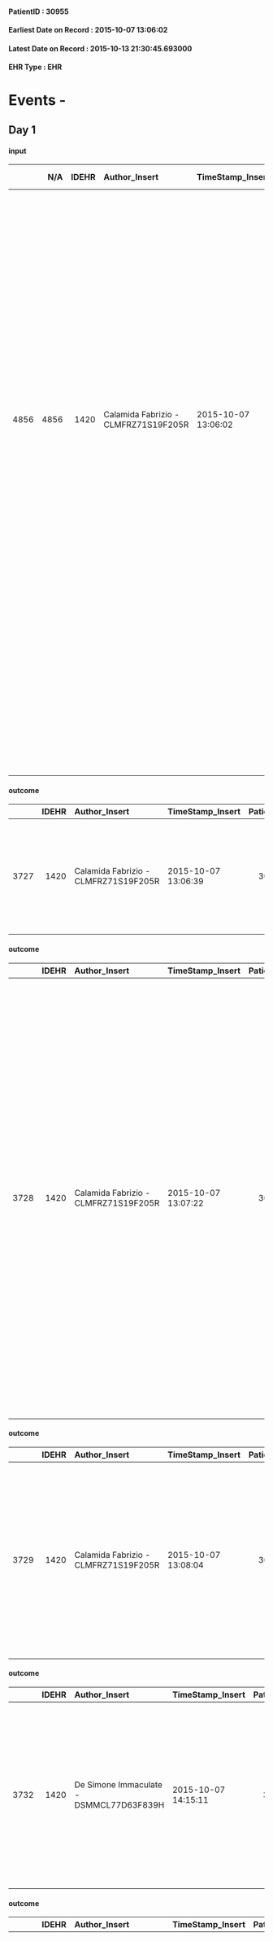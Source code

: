 
#### PatientID : 30955
#### Earliest Date on Record : 2015-10-07 13:06:02
#### Latest Date on Record : 2015-10-13 21:30:45.693000
#### EHR Type : EHR

# Events - 

## Day 1

#### input
|      |    N/A |   IDEHR | Author_Insert                        | TimeStamp_Insert    | EHRType   |   PatientID |   IDDigitalSignDocument | persone_vicine   |   Unnamed: 0_y |   IDANAMNESI_MED |   Non_Rilevabile_y | Note_Non_Rilevabile_y   | opt_consapevolezza                   | diagnosis                                                                                                                                                                                                                                                                                                                                                                                                                                                                                                                                                                                                       |
|-----:|-------:|--------:|:-------------------------------------|:--------------------|:----------|------------:|------------------------:|:-----------------|---------------:|-----------------:|-------------------:|:------------------------|:-------------------------------------|:----------------------------------------------------------------------------------------------------------------------------------------------------------------------------------------------------------------------------------------------------------------------------------------------------------------------------------------------------------------------------------------------------------------------------------------------------------------------------------------------------------------------------------------------------------------------------------------------------------------|
| 4856 |   4856 |    1420 | Calamida Fabrizio - CLMFRZ71S19F205R | 2015-10-07 13:06:02 | EHR       |       30955 |                  153077 | N/A              |           1808 |             2798 |                  0 | NR                      | There are elements of evaluation # 7 | January 2015 of squamous cell carcinoma of the esophagus keratinising of the distal third. Intrapresa CT and RT and was positioned esophageal prosthesis .. It √® observed rapid and general cognitive impairment. The post revaluation RT CT scan shows locoregional disease progression. Current hospitalization for fever and dyspnea (from 15/09 to 07/10/2015) with evidence of esophageal fistula with broncho-mediastinal collection of purulent material. Not possible surgical approach to deterioration of general condition. It was positioned in endoscopic additional patch on the previous stent. |
|      |        |         |                                      |                     |           |             |                         |                  |                |                  |                    |                         |                                      |  In anamnesis: aortic mechanical prostheses and bypass; Paroxysmal AF; diabetes mellitus; prostatic adenocarcinoma; cognitive impairment.                                                                                                                                                                                                                                                                                                                                                                                                                                                                       |

#### outcome
|      |   IDEHR | Author_Insert                        | TimeStamp_Insert    |   PatientID |   IDDigitalSignDocument |   IDPAI_VIDAS | opt_problem                                                |   opt_problem_num | opt_obiettivo                                                                                                   |   opt_obiettivo_num | opt_stato_problema   |   opt_stato_problema_num | opt_interventi                                                                   |   opt_interventi_num |
|-----:|--------:|:-------------------------------------|:--------------------|------------:|------------------------:|--------------:|:-----------------------------------------------------------|------------------:|:----------------------------------------------------------------------------------------------------------------|--------------------:|:---------------------|-------------------------:|:---------------------------------------------------------------------------------|---------------------:|
| 3727 |    1420 | Calamida Fabrizio - CLMFRZ71S19F205R | 2015-10-07 13:06:39 |       30955 |                  153078 |          5743 | Alteration or risk of impairment of lung function # 26 = 0 |                 3 | The patient will present deeper breaths with effective removal of the pulmonary secretions, if present # 43 = 0 |                   4 | Open Problem # 1     |                        1 | Implementation PAI - Evaluate the effectiveness of drug administration # 234 = 0 |                    4 |

#### outcome
|      |   IDEHR | Author_Insert                        | TimeStamp_Insert    |   PatientID |   IDDigitalSignDocument |   IDPAI_VIDAS | opt_problem                               |   opt_problem_num | opt_obiettivo                                                                                                      |   opt_obiettivo_num | opt_stato_problema   |   opt_stato_problema_num | opt_interventi                                                                                                                                                                                                                                                                                                                                                                                                                                                                                                                                                                |   opt_interventi_num |
|-----:|--------:|:-------------------------------------|:--------------------|------------:|------------------------:|--------------:|:------------------------------------------|------------------:|:-------------------------------------------------------------------------------------------------------------------|--------------------:|:---------------------|-------------------------:|:------------------------------------------------------------------------------------------------------------------------------------------------------------------------------------------------------------------------------------------------------------------------------------------------------------------------------------------------------------------------------------------------------------------------------------------------------------------------------------------------------------------------------------------------------------------------------|---------------------:|
| 3728 |    1420 | Calamida Fabrizio - CLMFRZ71S19F205R | 2015-10-07 13:07:22 |       30955 |                  153080 |          5744 | Nutrition / Hydration inadequate # 34 = 0 |                 4 | The patient feeds † ¬ † using the residual capacity reducing the risk of episodes of aspiration pneumonia # 73 = 0 |                   4 | Open Problem # 1     |                        1 | PAI Implementation - Make sure that the patient is sufficiently awake, receptive, to have the cough reflex, the throat and can swallow his saliva # 610 = 0; PAI Implementation - Prepare a proper meal to his capacit√ † (blended, homogenized, liquid, etc.) # 611 = 0; Implementation PAI - Keep the patient in half-sitting position before and after the meal # 612 = 0; PAI Implementation - If necessary, use the gel and / or thickeners for the administration of fluids # 613 = 0; Implementation PAI - Take the patient respecting the patient's desired # 614 = 0 |                    4 |

#### outcome
|      |   IDEHR | Author_Insert                        | TimeStamp_Insert    |   PatientID |   IDDigitalSignDocument |   IDPAI_VIDAS | opt_problem                            |   opt_problem_num | opt_obiettivo                                                                                                                                    |   opt_obiettivo_num | opt_stato_problema   |   opt_stato_problema_num | opt_interventi                                                                                                                                                                                                                                |   opt_interventi_num |
|-----:|--------:|:-------------------------------------|:--------------------|------------:|------------------------:|--------------:|:---------------------------------------|------------------:|:-------------------------------------------------------------------------------------------------------------------------------------------------|--------------------:|:---------------------|-------------------------:|:----------------------------------------------------------------------------------------------------------------------------------------------------------------------------------------------------------------------------------------------|---------------------:|
| 3729 |    1420 | Calamida Fabrizio - CLMFRZ71S19F205R | 2015-10-07 13:08:04 |       30955 |                  153082 |          5745 | Alteration of the oral mucosa # 32 = 0 |                 4 | The clinical picture (subjective and / or objective) of the patient migliorer√ † ¬ † (eg. Xerostomia, mycosis, mucositis, hemorrhage ') # 63 = 0 |                   4 | Open Problem # 1     |                        1 | Implementation of the PAI - Inspect the mouth to detect any lesions, sores or bleeding # 526 = 0; Implementation of the PAI - Clean the oral cavity three times a day paying close attention to the parts that may eventually bleed # 528 = 0 |                    4 |

#### outcome
|      |   IDEHR | Author_Insert                           | TimeStamp_Insert    |   PatientID |   IDDigitalSignDocument |   IDPAI_VIDAS | opt_problem                         |   opt_problem_num | opt_obiettivo                                                                                                                                                                              |   opt_obiettivo_num | opt_stato_problema   |   opt_stato_problema_num | opt_interventi                                                                                                                                                                                                      |   opt_interventi_num |
|-----:|--------:|:----------------------------------------|:--------------------|------------:|------------------------:|--------------:|:------------------------------------|------------------:|:-------------------------------------------------------------------------------------------------------------------------------------------------------------------------------------------|--------------------:|:---------------------|-------------------------:|:--------------------------------------------------------------------------------------------------------------------------------------------------------------------------------------------------------------------|---------------------:|
| 3732 |    1420 | De Simone Immaculate - DSMMCL77D63F839H | 2015-10-07 14:15:11 |       30955 |                  153118 |          5748 | Deficit in the care of s√® # 25 = 0 |                 4 | Maintain dignity ¬ † of the patient, where possible, helping him to accept their own limitations, considering himself realistic and objective (eating, bathing, dressing, delete) # 42 = 0 |                   4 | closed Problem # 2   |                        2 | PAI Implementation - Ensuring the right privacy # 182 = 0; Counseling - Encourage to express feelings about the care deficit s # 184 = 0; PAI Implementation - completely replace the activity † everyday # 183 = 0 |                    4 |

#### outcome
|      |   IDEHR | Author_Insert                           | TimeStamp_Insert    |   PatientID |   IDDigitalSignDocument |   IDPAI_VIDAS | opt_problem                         |   opt_problem_num | opt_obiettivo                                                                                                                                                                              |   opt_obiettivo_num | opt_stato_problema   |   opt_stato_problema_num | opt_interventi                                                                                                                                                                                                      |   opt_interventi_num |
|-----:|--------:|:----------------------------------------|:--------------------|------------:|------------------------:|--------------:|:------------------------------------|------------------:|:-------------------------------------------------------------------------------------------------------------------------------------------------------------------------------------------|--------------------:|:---------------------|-------------------------:|:--------------------------------------------------------------------------------------------------------------------------------------------------------------------------------------------------------------------|---------------------:|
| 3733 |    1420 | De Simone Immaculate - DSMMCL77D63F839H | 2015-10-07 14:17:46 |       30955 |                  153119 |          5749 | Deficit in the care of s√® # 25 = 0 |                 4 | Maintain dignity ¬ † of the patient, where possible, helping him to accept their own limitations, considering himself realistic and objective (eating, bathing, dressing, delete) # 42 = 0 |                   4 | Open Problem # 1     |                        1 | PAI Implementation - Ensuring the right privacy # 182 = 0; Counseling - Encourage to express feelings about the care deficit s # 184 = 0; PAI Implementation - completely replace the activity † everyday # 183 = 0 |                    4 |

#### input
|     |    N/A |   Unnamed: 0_x |   IDANAMNESI_INF |   IDEHR | Author_Insert                           | TimeStamp_Insert           | EHRType   |   PatientID |   IDDigitalSignDocument |   Non_Rilevabile_x | Note_Non_Rilevabile_x   | cognitivo_percettivo                                      | perc_salute                                         | elimination           | rapporti_fam   | persone_vicine   | Caregiver   |
|----:|-------:|---------------:|-----------------:|--------:|:----------------------------------------|:---------------------------|:----------|------------:|------------------------:|-------------------:|:------------------------|:----------------------------------------------------------|:----------------------------------------------------|:----------------------|:---------------|:-----------------|:------------|
| 496 |    496 |            644 |             1553 |    1420 | De Simone Immaculate - DSMMCL77D63F839H | 2015-10-07 14:21:49.917000 | EHR       |       30955 |                  153121 |                  0 | NR                      | confusion # 1, # 2 disorientation, slowing ideo-motor # 4 | perdit√ † Performance # 0, # 4 episodes of wheezing | constipated bowel # 1 | is # 0         | N/A              | wife        |

#### obs
|       |   IDEHR | TimeStamp_Insert           |   PatientID | opt_cooperation   | chk_ausili_presidi                   | opt_care_giver   | dyspnoea    | body_temp   | diet            | cognitive_state           |
|------:|--------:|:---------------------------|------------:|:------------------|:-------------------------------------|:-----------------|:------------|:------------|:----------------|:--------------------------|
| 81782 |    1420 | 2015-10-07 16:04:36.637000 |       30955 | Collaborating # 0 | absorbency # 0; bladder catheter # 3 | This # 0         | at rest # 0 | Fever # 0   | homogenized # 2 | confused - constantly # 1 |

#### obs
|        |   IDEHR | TimeStamp_Insert    |   PatientID | breath     | consolability           | body_language   | facial_expression           |
|-------:|--------:|:--------------------|------------:|:-----------|:------------------------|:----------------|:----------------------------|
| 270094 |    1420 | 2015-10-07 16:07:42 |       30955 | Normal 0 # | Not for consolation # 0 | Relaxed # 0     | Smiling or inexpressive # 0 |

#### obs
|       |   IDEHR | TimeStamp_Insert           |   PatientID | personal_hygiene   | urine_elimination   | mobility     | speech      | active_diuresis     | motor_performance                                                                                  | body_temp   | diet            | feces_elimination   | consumption_help   |
|------:|--------:|:---------------------------|------------:|:-------------------|:--------------------|:-------------|:------------|:--------------------|:---------------------------------------------------------------------------------------------------|:------------|:----------------|:--------------------|:-------------------|
| 36112 |    1420 | 2015-10-07 16:09:16.607000 |       30955 | Employee # 4       | Employee # 4        | Employee # 4 | aphasia # 3 | active diuresis # 0 | 30% - Patient with directions to the hospital or home hospitalization, intensive home support # 03 | Fever # 1   | Homogenized # 2 | Employee # 4        | # 4 employees      |

#### obs
|        |   IDEHR | TimeStamp_Insert    |   PatientID | breath     | consolability           | body_language   | facial_expression           |
|-------:|--------:|:--------------------|------------:|:-----------|:------------------------|:----------------|:----------------------------|
| 270095 |    1420 | 2015-10-07 16:10:01 |       30955 | Normal 0 # | Not for consolation # 0 | Relaxed # 0     | Smiling or inexpressive # 0 |

#### obs
|       |   IDEHR | TimeStamp_Insert           |   PatientID | personal_hygiene   | urine_elimination   | mobility     | speech      | cognitive_deficit        | active_diuresis     | motor_performance                                                                                  | body_temp   | diet            | feces_elimination   | consumption_help   |
|------:|--------:|:---------------------------|------------:|:-------------------|:--------------------|:-------------|:------------|:-------------------------|:--------------------|:---------------------------------------------------------------------------------------------------|:------------|:----------------|:--------------------|:-------------------|
| 36120 |    1420 | 2015-10-08 05:22:06.473000 |       30955 | Employee # 4       | Employee # 4        | Employee # 4 | aphasia # 3 | cognitive impairment 0 # | active diuresis # 0 | 30% - Patient with directions to the hospital or home hospitalization, intensive home support # 03 | Fever # 1   | Homogenized # 2 | Employee # 4        | # 4 employees      |

#### obs
|        |   IDEHR | TimeStamp_Insert    |   PatientID | breath     | consolability           | body_language   | facial_expression           |
|-------:|--------:|:--------------------|------------:|:-----------|:------------------------|:----------------|:----------------------------|
| 270103 |    1420 | 2015-10-08 05:22:40 |       30955 | Normal 0 # | Not for consolation # 0 | Relaxed # 0     | Smiling or inexpressive # 0 |

#### obs
|       |   IDEHR | TimeStamp_Insert           |   PatientID | chk_ausili_presidi   | opt_care_giver   | body_temp    |
|------:|--------:|:---------------------------|------------:|:---------------------|:-----------------|:-------------|
| 81808 |    1420 | 2015-10-08 07:02:28.737000 |       30955 | urinary catheter # 3 | This # 0         | Apyrexia # 1 |

#### obs
|        |   IDEHR | TimeStamp_Insert    |   PatientID | breath     | consolability           | body_language   | facial_expression           |
|-------:|--------:|:--------------------|------------:|:-----------|:------------------------|:----------------|:----------------------------|
| 270108 |    1420 | 2015-10-08 07:03:11 |       30955 | Normal 0 # | Not for consolation # 0 | Relaxed # 0     | Smiling or inexpressive # 0 |

#### input
|       |    N/A |   IDEHR | Author_Insert                        | TimeStamp_Insert    | EHRType   |   PatientID |   IDDigitalSignDocument | persone_vicine   |   Unnamed: 0_y.1 |   IDDIAGNOSI_ICD |   Non_Rilevabile_y.1 | Note_Non_Rilevabile_y.1   | I_ICD                                         | II_ICD                                                        | III_ICD                                               | IV_ICD                                                         | V_ICD                                        | VI_ICD                                                                                                                                                               |
|------:|-------:|--------:|:-------------------------------------|:--------------------|:----------|------------:|------------------------:|:-----------------|-----------------:|-----------------:|---------------------:|:--------------------------|:----------------------------------------------|:--------------------------------------------------------------|:------------------------------------------------------|:---------------------------------------------------------------|:---------------------------------------------|:---------------------------------------------------------------------------------------------------------------------------------------------------------------------|
| 14522 |  14522 |    1420 | Calamida Fabrizio - CLMFRZ71S19F205R | 2015-10-08 09:18:01 | EHR       |       30955 |                  153538 | N/A              |               83 |               83 |                    0 | NR                        | V667 - Trattamento per cure palliative#2402=0 | 1505 - Tumori maligni del terzo inferiore dell'esofago#2021=0 | 1971 - Tumori maligni secondari del mediastino#2149=0 | V604 - Mancanza di un familiare capace di prestare cure#2383=0 | 2900 - Demenza senile, non complicata#2317=0 | 25000 - Diabete mellito, tipo II (non insulinodipendente) (diabete dell'adulto) o non specificato, non definito se controllato, senza menzione di complicanze#2314=0 |

#### obs
|       |   IDEHR | TimeStamp_Insert           |   PatientID | opt_cooperation                           | chk_ausili_presidi                   | chk_ausili_incont   | opt_care_giver   | asthenia   | dyspnoea    | motor_performance              | body_temp    | diet            | consumption_help   |
|------:|--------:|:---------------------------|------------:|:------------------------------------------|:-------------------------------------|:--------------------|:-----------------|:-----------|:------------|:-------------------------------|:-------------|:----------------|:-------------------|
| 81817 |    1420 | 2015-10-08 10:49:40.830000 |       30955 | discomfort to the technical maneuvers # 2 | absorbency # 0; bladder catheter # 3 | absorbency # 0      | This # 0         | Severe # 2 | at rest # 0 | bedridden, nontransferable # 5 | Apyrexia # 1 | homogenized # 2 | # 4 employees      |

#### obs
|        |   IDEHR | TimeStamp_Insert    |   PatientID | breath     | consolability           | body_language   | facial_expression           |
|-------:|--------:|:--------------------|------------:|:-----------|:------------------------|:----------------|:----------------------------|
| 270109 |    1420 | 2015-10-08 10:51:34 |       30955 | Normal 0 # | Not for consolation # 0 | Relaxed # 0     | Smiling or inexpressive # 0 |

#### obs
|        |   IDEHR | TimeStamp_Insert    |   PatientID | breath                                                                          | consolability           | body_language   | facial_expression           |
|-------:|--------:|:--------------------|------------:|:--------------------------------------------------------------------------------|:------------------------|:----------------|:----------------------------|
| 270110 |    1420 | 2015-10-08 10:54:46 |       30955 | Breath at times altered. Short periods of hyperventilation (breathing hard) # 1 | Not for consolation # 0 | Relaxed # 0     | Smiling or inexpressive # 0 |

#### obs
|        |   IDEHR | TimeStamp_Insert    |   PatientID | breath     | consolability           | body_language   | facial_expression           |
|-------:|--------:|:--------------------|------------:|:-----------|:------------------------|:----------------|:----------------------------|
| 270112 |    1420 | 2015-10-08 11:00:44 |       30955 | Normal 0 # | Not for consolation # 0 | Relaxed # 0     | Smiling or inexpressive # 0 |

#### obs
|       |   IDEHR | TimeStamp_Insert           |   PatientID | opt_cooperation                           | chk_ausili_presidi                   | chk_ausili_incont   | opt_care_giver   | asthenia   | dyspnoea    | motor_performance              | body_temp    | diet            | consumption_help   |
|------:|--------:|:---------------------------|------------:|:------------------------------------------|:-------------------------------------|:--------------------|:-----------------|:-----------|:------------|:-------------------------------|:-------------|:----------------|:-------------------|
| 81820 |    1420 | 2015-10-08 11:10:17.047000 |       30955 | discomfort to the technical maneuvers # 2 | absorbency # 0; bladder catheter # 3 | absorbency # 0      | This # 0         | Severe # 2 | at rest # 0 | bedridden, nontransferable # 5 | Apyrexia # 1 | homogenized # 2 | # 4 employees      |


## Day 2

#### obs
|        |   IDEHR | TimeStamp_Insert    |   PatientID | breath     | consolability           | body_language   | facial_expression           |
|-------:|--------:|:--------------------|------------:|:-----------|:------------------------|:----------------|:----------------------------|
| 270123 |    1420 | 2015-10-08 17:47:07 |       30955 | Normal 0 # | Not for consolation # 0 | Relaxed # 0     | Smiling or inexpressive # 0 |

#### obs
|        |   IDEHR | TimeStamp_Insert    |   PatientID | breath                                                                          | consolability           | body_language                             | facial_expression           |
|-------:|--------:|:--------------------|------------:|:--------------------------------------------------------------------------------|:------------------------|:------------------------------------------|:----------------------------|
| 270125 |    1420 | 2015-10-08 18:11:55 |       30955 | Breath at times altered. Short periods of hyperventilation (breathing hard) # 1 | Not for consolation # 0 | Teso. nervous movements. Restlessness # 1 | Smiling or inexpressive # 0 |

#### obs
|       |   IDEHR | TimeStamp_Insert           |   PatientID | chk_ausili_presidi   | motor_performance              |
|------:|--------:|:---------------------------|------------:|:---------------------|:-------------------------------|
| 81856 |    1420 | 2015-10-09 04:42:20.013000 |       30955 | urinary catheter # 3 | bedridden, nontransferable # 5 |

#### obs
|        |   IDEHR | TimeStamp_Insert    |   PatientID | breath     | consolability           | body_language   | facial_expression           |
|-------:|--------:|:--------------------|------------:|:-----------|:------------------------|:----------------|:----------------------------|
| 270132 |    1420 | 2015-10-09 04:45:10 |       30955 | Normal 0 # | Not for consolation # 0 | Relaxed # 0     | Smiling or inexpressive # 0 |

#### obs
|        |   IDEHR | TimeStamp_Insert    |   PatientID | breath     | consolability           | body_language   | facial_expression           |
|-------:|--------:|:--------------------|------------:|:-----------|:------------------------|:----------------|:----------------------------|
| 270135 |    1420 | 2015-10-09 05:02:34 |       30955 | Normal 0 # | Not for consolation # 0 | Relaxed # 0     | Smiling or inexpressive # 0 |

#### obs
|       |   IDEHR | TimeStamp_Insert           |   PatientID | asthenia   | motor_performance                                                                                  |
|------:|--------:|:---------------------------|------------:|:-----------|:---------------------------------------------------------------------------------------------------|
| 36194 |    1420 | 2015-10-09 05:03:52.020000 |       30955 | Severe # 2 | 30% - Patient with directions to the hospital or home hospitalization, intensive home support # 03 |

#### obs
|        |   IDEHR | TimeStamp_Insert           |   PatientID | opt_attitude   | motor_performance              |
|-------:|--------:|:---------------------------|------------:|:---------------|:-------------------------------|
| 119017 |    1420 | 2015-10-09 10:44:30.987000 |       30955 | Positive # 0   | bedridden, nontransferable # 5 |

#### obs
|       |   IDEHR | TimeStamp_Insert           |   PatientID | asthenia   | motor_performance                                                                                  | cognitive_state             |
|------:|--------:|:---------------------------|------------:|:-----------|:---------------------------------------------------------------------------------------------------|:----------------------------|
| 36222 |    1420 | 2015-10-09 11:32:39.830000 |       30955 | Severe # 2 | 30% - Patient with directions to the hospital or home hospitalization, intensive home support # 03 | confused - continuously # 1 |

#### obs
|        |   IDEHR | TimeStamp_Insert    |   PatientID | breath     | consolability           | body_language   | facial_expression           |
|-------:|--------:|:--------------------|------------:|:-----------|:------------------------|:----------------|:----------------------------|
| 270146 |    1420 | 2015-10-09 11:34:31 |       30955 | Normal 0 # | Not for consolation # 0 | Relaxed # 0     | Smiling or inexpressive # 0 |

#### obs
|       |   IDEHR | TimeStamp_Insert           |   PatientID | opt_cooperation   | chk_ausili_presidi                   | opt_care_giver   | asthenia     | body_temp    | agitation_behavior_freq   | consumption_help   |
|------:|--------:|:---------------------------|------------:|:------------------|:-------------------------------------|:-----------------|:-------------|:-------------|:--------------------------|:-------------------|
| 81891 |    1420 | 2015-10-09 11:51:56.653000 |       30955 | uncooperative # 1 | absorbency # 0; bladder catheter # 3 | This # 0         | Moderate # 1 | Apyrexia # 1 | quiet # 0                 | help with # 2      |

#### obs
|        |   IDEHR | TimeStamp_Insert    |   PatientID |
|-------:|--------:|:--------------------|------------:|
| 133861 |    1420 | 2015-10-09 11:54:47 |       30955 |


## Day 3

#### obs
|      |   IDEHR | TimeStamp_Insert           |   PatientID | chk_eloquence      | asthenia   | cachexia     | body_temp    | cognitive_state           |
|-----:|--------:|:---------------------------|------------:|:-------------------|:-----------|:-------------|:-------------|:--------------------------|
| 2443 |    1420 | 2015-10-09 15:34:46.943000 |       30955 | fluent aphasia # 3 | Severe # 3 | cachexia # 0 | Apyrexia # 0 | continuously confused # 1 |

#### obs
|        |   IDEHR | TimeStamp_Insert    |   PatientID | breath     | consolability           | body_language   | facial_expression           |
|-------:|--------:|:--------------------|------------:|:-----------|:------------------------|:----------------|:----------------------------|
| 270152 |    1420 | 2015-10-09 15:35:18 |       30955 | Normal 0 # | Not for consolation # 0 | Relaxed # 0     | Smiling or inexpressive # 0 |

#### obs
|       |   IDEHR | TimeStamp_Insert           |   PatientID | opt_memory_deficit_type   | chk_ausili_presidi                   | opt_care_giver   | opt_dehydration   | asthenia     | cachexia     | dyspnoea    | motor_performance              | body_temp    | agitation_behavior_freq   | diet            | cognitive_state          | consumption_help   |
|------:|--------:|:---------------------------|------------:|:--------------------------|:-------------------------------------|:-----------------|:------------------|:-------------|:-------------|:------------|:-------------------------------|:-------------|:--------------------------|:----------------|:-------------------------|:-------------------|
| 81914 |    1420 | 2015-10-09 16:52:41.780000 |       30955 | Short term 0 #            | absorbency # 0; bladder catheter # 3 | This # 0         | Dehydration # 0   | Moderate # 1 | cachexia # 0 | at rest # 0 | bedridden, nontransferable # 5 | Apyrexia # 1 | quiet # 0                 | homogenized # 2 | confused - sometimes # 0 | help with # 2      |

#### obs
|        |   IDEHR | TimeStamp_Insert    |   PatientID | breath     | consolability           | body_language   | facial_expression           |
|-------:|--------:|:--------------------|------------:|:-----------|:------------------------|:----------------|:----------------------------|
| 270159 |    1420 | 2015-10-09 18:02:41 |       30955 | Normal 0 # | Not for consolation # 0 | Relaxed # 0     | Smiling or inexpressive # 0 |

#### obs
|       |   IDEHR | TimeStamp_Insert           |   PatientID | personal_hygiene   | urine_elimination   | mobility     | speech      | cough                      | memory_deficit      | active_diuresis     | asthenia   | dyspnoea        | motor_performance                                                                                  | body_temp    | cognitive_state             | consumption_help   |
|------:|--------:|:---------------------------|------------:|:-------------------|:--------------------|:-------------|:------------|:---------------------------|:--------------------|:--------------------|:-----------|:----------------|:---------------------------------------------------------------------------------------------------|:-------------|:----------------------------|:-------------------|
| 36264 |    1420 | 2015-10-09 18:08:53.273000 |       30955 | Employee # 4       | Employee # 4        | Employee # 4 | aphasia # 3 | ineffective productive # 2 | memory deficits # 0 | active diuresis # 0 | Severe # 2 | mild strain # 1 | 30% - Patient with directions to the hospital or home hospitalization, intensive home support # 03 | Apyrexia # 0 | confused - continuously # 1 | # 4 employees      |

#### obs
|       |   IDEHR | TimeStamp_Insert           |   PatientID |
|------:|--------:|:---------------------------|------------:|
| 36272 |    1420 | 2015-10-10 05:51:55.150000 |       30955 |

#### obs
|        |   IDEHR | TimeStamp_Insert    |   PatientID | breath     | consolability           | body_language                             | facial_expression           |
|-------:|--------:|:--------------------|------------:|:-----------|:------------------------|:------------------------------------------|:----------------------------|
| 270160 |    1420 | 2015-10-10 05:52:28 |       30955 | Normal 0 # | Not for consolation # 0 | Teso. nervous movements. Restlessness # 1 | Smiling or inexpressive # 0 |

#### obs
|       |   IDEHR | TimeStamp_Insert           |   PatientID | chk_ausili_presidi                   | asthenia   | body_temp    |
|------:|--------:|:---------------------------|------------:|:-------------------------------------|:-----------|:-------------|
| 81927 |    1420 | 2015-10-10 06:52:48.253000 |       30955 | absorbency # 0; bladder catheter # 3 | Severe # 2 | Apyrexia # 1 |

#### obs
|       |   IDEHR | TimeStamp_Insert           |   PatientID | opt_cooperation   | chk_ausili_presidi                   | chk_ausili_incont                       | opt_care_giver   | chk_bowel_symptoms   | asthenia     | motor_performance              | body_temp    | diet            | cognitive_state          | feces_elimination   | consumption_help   |
|------:|--------:|:---------------------------|------------:|:------------------|:-------------------------------------|:----------------------------------------|:-----------------|:---------------------|:-------------|:-------------------------------|:-------------|:----------------|:-------------------------|:--------------------|:-------------------|
| 81945 |    1420 | 2015-10-10 11:58:11.723000 |       30955 | uncooperative # 1 | absorbency # 0; bladder catheter # 3 | absorbency # 0; disposable sleepers # 1 | This # 0         | use aids # 1         | Moderate # 1 | bedridden, nontransferable # 5 | Apyrexia # 1 | homogenized # 2 | confused - sometimes # 0 | # 4 employees       | # 4 employees      |

#### obs
|        |   IDEHR | TimeStamp_Insert    |   PatientID | breath     | consolability           | body_language                             | facial_expression           |
|-------:|--------:|:--------------------|------------:|:-----------|:------------------------|:------------------------------------------|:----------------------------|
| 270171 |    1420 | 2015-10-10 12:00:21 |       30955 | Normal 0 # | Not for consolation # 0 | Teso. nervous movements. Restlessness # 1 | Smiling or inexpressive # 0 |

#### obs
|        |   IDEHR | TimeStamp_Insert    |   PatientID | breath     | consolability                                 | body_language                             | facial_expression           |
|-------:|--------:|:--------------------|------------:|:-----------|:----------------------------------------------|:------------------------------------------|:----------------------------|
| 270172 |    1420 | 2015-10-10 12:44:50 |       30955 | Normal 0 # | Distracted or reassured by voice or touch # 1 | Teso. nervous movements. Restlessness # 1 | Smiling or inexpressive # 0 |

#### obs
|       |   IDEHR | TimeStamp_Insert           |   PatientID | personal_hygiene   | mobility     | speech            | active_diuresis     | asthenia     | motor_performance                                                                                  | diet            | cognitive_state             | feces_elimination   | consumption_help   |
|------:|--------:|:---------------------------|------------:|:-------------------|:-------------|:------------------|:--------------------|:-------------|:---------------------------------------------------------------------------------------------------|:----------------|:----------------------------|:--------------------|:-------------------|
| 36296 |    1420 | 2015-10-10 12:50:28.043000 |       30955 | Employee # 4       | Employee # 4 | confabulation # 1 | active diuresis # 0 | Moderate # 1 | 30% - Patient with directions to the hospital or home hospitalization, intensive home support # 03 | Homogenized # 2 | confused - continuously # 1 | Employee # 4        | # 4 employees      |


## Day 4

#### obs
|       |   IDEHR | TimeStamp_Insert           |   PatientID |
|------:|--------:|:---------------------------|------------:|
| 36304 |    1420 | 2015-10-10 15:09:21.450000 |       30955 |

#### obs
|       |   IDEHR | TimeStamp_Insert           |   PatientID | opt_cooperation                           | chk_ausili_presidi                   | opt_care_giver   | asthenia     | cachexia     | dyspnoea    | motor_performance              | body_temp    | agitation_behavior_freq   | diet            | consumption_help   |
|------:|--------:|:---------------------------|------------:|:------------------------------------------|:-------------------------------------|:-----------------|:-------------|:-------------|:------------|:-------------------------------|:-------------|:--------------------------|:----------------|:-------------------|
| 81958 |    1420 | 2015-10-10 15:57:40.770000 |       30955 | discomfort to the technical maneuvers # 2 | absorbency # 0; bladder catheter # 3 | This # 0         | Moderate # 1 | cachexia # 0 | at rest # 0 | bedridden, nontransferable # 5 | Apyrexia # 1 | quiet # 0                 | homogenized # 2 | help with # 2      |

#### obs
|        |   IDEHR | TimeStamp_Insert    |   PatientID | breath     | consolability           | body_language   | facial_expression           |
|-------:|--------:|:--------------------|------------:|:-----------|:------------------------|:----------------|:----------------------------|
| 270177 |    1420 | 2015-10-10 15:59:00 |       30955 | Normal 0 # | Not for consolation # 0 | Relaxed # 0     | Smiling or inexpressive # 0 |

#### obs
|        |   IDEHR | TimeStamp_Insert    |   PatientID | breath                                                                          | consolability           | body_language                             | facial_expression           |
|-------:|--------:|:--------------------|------------:|:--------------------------------------------------------------------------------|:------------------------|:------------------------------------------|:----------------------------|
| 270178 |    1420 | 2015-10-10 16:01:25 |       30955 | Breath at times altered. Short periods of hyperventilation (breathing hard) # 1 | Not for consolation # 0 | Teso. nervous movements. Restlessness # 1 | Smiling or inexpressive # 0 |

#### obs
|       |   IDEHR | TimeStamp_Insert           |   PatientID | opt_cooperation                           | opt_care_giver   | asthenia     | cachexia     | dyspnoea    | motor_performance              | body_temp    | agitation_behavior_freq   | diet            | consumption_help   |
|------:|--------:|:---------------------------|------------:|:------------------------------------------|:-----------------|:-------------|:-------------|:------------|:-------------------------------|:-------------|:--------------------------|:----------------|:-------------------|
| 81972 |    1420 | 2015-10-10 17:16:06.953000 |       30955 | discomfort to the technical maneuvers # 2 | This # 0         | Moderate # 1 | cachexia # 0 | at rest # 0 | bedridden, nontransferable # 5 | Apyrexia # 1 | quiet # 0                 | homogenized # 2 | help with # 2      |

#### obs
|        |   IDEHR | TimeStamp_Insert    |   PatientID | breath     | consolability           | body_language   | facial_expression           |
|-------:|--------:|:--------------------|------------:|:-----------|:------------------------|:----------------|:----------------------------|
| 270181 |    1420 | 2015-10-10 20:34:19 |       30955 | Normal 0 # | Not for consolation # 0 | Relaxed # 0     | Smiling or inexpressive # 0 |

#### obs
|       |   IDEHR | TimeStamp_Insert           |   PatientID | opt_cooperation                           | chk_ausili_presidi   | opt_care_giver   | cachexia     | body_temp    | agitation_behavior_freq   |
|------:|--------:|:---------------------------|------------:|:------------------------------------------|:---------------------|:-----------------|:-------------|:-------------|:--------------------------|
| 81979 |    1420 | 2015-10-11 02:29:37.973000 |       30955 | discomfort to the technical maneuvers # 2 | urinary catheter # 3 | This # 0         | cachexia # 0 | Apyrexia # 1 | quiet # 0                 |

#### obs
|        |   IDEHR | TimeStamp_Insert    |   PatientID |
|-------:|--------:|:--------------------|------------:|
| 133925 |    1420 | 2015-10-11 02:30:39 |       30955 |

#### obs
|        |   IDEHR | TimeStamp_Insert    |   PatientID | breath     | consolability           | body_language   | facial_expression           |
|-------:|--------:|:--------------------|------------:|:-----------|:------------------------|:----------------|:----------------------------|
| 270186 |    1420 | 2015-10-11 03:36:41 |       30955 | Normal 0 # | Not for consolation # 0 | Relaxed # 0     | Smiling or inexpressive # 0 |

#### obs
|       |   IDEHR | TimeStamp_Insert           |   PatientID | personal_hygiene   | urine_elimination   | mobility     | active_diuresis     | motor_performance                                                                                  | body_temp    | cognitive_state             | consumption_help   |
|------:|--------:|:---------------------------|------------:|:-------------------|:--------------------|:-------------|:--------------------|:---------------------------------------------------------------------------------------------------|:-------------|:----------------------------|:-------------------|
| 36330 |    1420 | 2015-10-11 03:39:15.390000 |       30955 | Employee # 4       | Employee # 4        | Employee # 4 | active diuresis # 0 | 30% - Patient with directions to the hospital or home hospitalization, intensive home support # 03 | Apyrexia # 0 | confused - continuously # 1 | # 4 employees      |

#### obs
|        |   IDEHR | TimeStamp_Insert    |   PatientID | breath     | consolability           | body_language   | facial_expression           |
|-------:|--------:|:--------------------|------------:|:-----------|:------------------------|:----------------|:----------------------------|
| 270189 |    1420 | 2015-10-11 10:32:39 |       30955 | Normal 0 # | Not for consolation # 0 | Relaxed # 0     | Smiling or inexpressive # 0 |

#### obs
|       |   IDEHR | TimeStamp_Insert           |   PatientID | opt_cooperation                           | chk_ausili_presidi                   | opt_care_giver   | body_temp    | diet            | cognitive_state          | consumption_help   |
|------:|--------:|:---------------------------|------------:|:------------------------------------------|:-------------------------------------|:-----------------|:-------------|:----------------|:-------------------------|:-------------------|
| 82002 |    1420 | 2015-10-11 12:46:56.350000 |       30955 | discomfort to the technical maneuvers # 2 | absorbency # 0; bladder catheter # 3 | This # 0         | Apyrexia # 1 | homogenized # 2 | confused - sometimes # 0 | # 4 employees      |

#### obs
|        |   IDEHR | TimeStamp_Insert    |   PatientID | breath     | consolability           | body_language   | facial_expression           |
|-------:|--------:|:--------------------|------------:|:-----------|:------------------------|:----------------|:----------------------------|
| 270192 |    1420 | 2015-10-11 12:54:12 |       30955 | Normal 0 # | Not for consolation # 0 | Relaxed # 0     | Smiling or inexpressive # 0 |


## Day 5

#### obs
|      |   IDEHR | TimeStamp_Insert           |   PatientID | chk_eloquence      | asthenia   | cachexia     | body_temp    | agitation_behavior_freq   | cognitive_state       |
|-----:|--------:|:---------------------------|------------:|:-------------------|:-----------|:-------------|:-------------|:--------------------------|:----------------------|
| 2469 |    1420 | 2015-10-11 13:10:45.467000 |       30955 | fluent aphasia # 3 | Severe # 3 | cachexia # 0 | Apyrexia # 0 | quiet # 0                 | confused at times 0 # |

#### obs
|       |   IDEHR | TimeStamp_Insert           |   PatientID | chk_ausili_presidi                   | chk_ausili_incont   | opt_care_giver   | motor_performance           | agitation_behavior_freq   | diet            | cognitive_state          | consumption_help   |
|------:|--------:|:---------------------------|------------:|:-------------------------------------|:--------------------|:-----------------|:----------------------------|:--------------------------|:----------------|:-------------------------|:-------------------|
| 82004 |    1420 | 2015-10-11 16:06:36.220000 |       30955 | absorbency # 0; bladder catheter # 3 | absorbency # 0      | This # 0         | transfers with the lift # 4 | quiet # 0                 | homogenized # 2 | confused - sometimes # 0 | # 4 employees      |

#### obs
|       |   IDEHR | TimeStamp_Insert           |   PatientID | personal_hygiene   | mobility      | speech      | active_diuresis     | asthenia     | motor_performance                                                                                  | body_temp    | diet            | cognitive_state   | consumption_help   |
|------:|--------:|:---------------------------|------------:|:-------------------|:--------------|:------------|:--------------------|:-------------|:---------------------------------------------------------------------------------------------------|:-------------|:----------------|:------------------|:-------------------|
| 36344 |    1420 | 2015-10-11 16:23:01.403000 |       30955 | Employee # 4       | With help # 2 | aphasia # 3 | active diuresis # 0 | Moderate # 1 | 30% - Patient with directions to the hospital or home hospitalization, intensive home support # 03 | Apyrexia # 0 | Homogenized # 2 | Polished # 2      | # 4 employees      |

#### obs
|        |   IDEHR | TimeStamp_Insert    |   PatientID | breath     | consolability           | body_language   | facial_expression                       |
|-------:|--------:|:--------------------|------------:|:-----------|:------------------------|:----------------|:----------------------------------------|
| 270196 |    1420 | 2015-10-11 16:25:45 |       30955 | Normal 0 # | Not for consolation # 0 | Relaxed # 0     | Sad, anxious, contracted (frowning) # 1 |

#### obs
|        |   IDEHR | TimeStamp_Insert    |   PatientID | breath     | consolability           | body_language                             | facial_expression                       |
|-------:|--------:|:--------------------|------------:|:-----------|:------------------------|:------------------------------------------|:----------------------------------------|
| 270199 |    1420 | 2015-10-11 21:15:59 |       30955 | Normal 0 # | Not for consolation # 0 | Teso. nervous movements. Restlessness # 1 | Sad, anxious, contracted (frowning) # 1 |

#### obs
|       |   IDEHR | TimeStamp_Insert           |   PatientID | opt_cooperation   | chk_ausili_presidi                   | chk_ausili_incont   | opt_care_giver   | body_temp    | mood      | cognitive_state          |
|------:|--------:|:---------------------------|------------:|:------------------|:-------------------------------------|:--------------------|:-----------------|:-------------|:----------|:-------------------------|
| 82022 |    1420 | 2015-10-12 04:53:55.347000 |       30955 | uncooperative # 1 | absorbency # 0; bladder catheter # 3 | absorbency # 0      | This # 0         | Apyrexia # 1 | Fear # 08 | confused - sometimes # 0 |

#### obs
|        |   IDEHR | TimeStamp_Insert    |   PatientID | breath     | consolability           | body_language                             | facial_expression           |
|-------:|--------:|:--------------------|------------:|:-----------|:------------------------|:------------------------------------------|:----------------------------|
| 270205 |    1420 | 2015-10-12 04:54:36 |       30955 | Normal 0 # | Not for consolation # 0 | Teso. nervous movements. Restlessness # 1 | Smiling or inexpressive # 0 |

#### obs
|        |   IDEHR | TimeStamp_Insert    |   PatientID | breath     | consolability           | body_language                             | facial_expression           |
|-------:|--------:|:--------------------|------------:|:-----------|:------------------------|:------------------------------------------|:----------------------------|
| 270209 |    1420 | 2015-10-12 05:19:20 |       30955 | Normal 0 # | Not for consolation # 0 | Teso. nervous movements. Restlessness # 1 | Smiling or inexpressive # 0 |

#### obs
|       |   IDEHR | TimeStamp_Insert           |   PatientID | personal_hygiene   | mobility      | speech      | active_diuresis     | asthenia     | motor_performance                                                                                  | body_temp    | diet            | cognitive_state   | consumption_help   |
|------:|--------:|:---------------------------|------------:|:-------------------|:--------------|:------------|:--------------------|:-------------|:---------------------------------------------------------------------------------------------------|:-------------|:----------------|:------------------|:-------------------|
| 36351 |    1420 | 2015-10-12 05:20:11.797000 |       30955 | Employee # 4       | With help # 2 | aphasia # 3 | active diuresis # 0 | Moderate # 1 | 30% - Patient with directions to the hospital or home hospitalization, intensive home support # 03 | Apyrexia # 0 | Homogenized # 2 | Polished # 2      | # 4 employees      |

#### obs
|       |   IDEHR | TimeStamp_Insert           |   PatientID | opt_cooperation   | opt_memory_deficit_type   | chk_ausili_presidi                   | opt_care_giver   | asthenia   | motor_performance              | body_temp    | diet            | cognitive_state          | consumption_help   |
|------:|--------:|:---------------------------|------------:|:------------------|:--------------------------|:-------------------------------------|:-----------------|:-----------|:-------------------------------|:-------------|:----------------|:-------------------------|:-------------------|
| 82045 |    1420 | 2015-10-12 11:14:00.397000 |       30955 | uncooperative # 1 | long-term # 1             | absorbency # 0; bladder catheter # 3 | This # 0         | Severe # 2 | bedridden, nontransferable # 5 | Apyrexia # 1 | homogenized # 2 | confused - sometimes # 0 | # 4 employees      |

#### obs
|        |   IDEHR | TimeStamp_Insert    |   PatientID |
|-------:|--------:|:--------------------|------------:|
| 133979 |    1420 | 2015-10-12 11:14:40 |       30955 |


## Day 6

#### obs
|       |   IDEHR | TimeStamp_Insert           |   PatientID | personal_hygiene   | urine_elimination   | mobility     | speech            | active_diuresis     | asthenia   | motor_performance                                                                                  | diet     | cognitive_state             | consumption_help   |
|------:|--------:|:---------------------------|------------:|:-------------------|:--------------------|:-------------|:------------------|:--------------------|:-----------|:---------------------------------------------------------------------------------------------------|:---------|:----------------------------|:-------------------|
| 36386 |    1420 | 2015-10-12 14:47:18.727000 |       30955 | Employee # 4       | Independent # 0     | Employee # 4 | fluent speech # 0 | active diuresis # 0 | Severe # 2 | 30% - Patient with directions to the hospital or home hospitalization, intensive home support # 03 | Soft # 1 | confused - continuously # 1 | help with # 2      |

#### obs
|        |   IDEHR | TimeStamp_Insert    |   PatientID | breath     | consolability           | body_language                             | facial_expression           |
|-------:|--------:|:--------------------|------------:|:-----------|:------------------------|:------------------------------------------|:----------------------------|
| 270224 |    1420 | 2015-10-12 14:48:35 |       30955 | Normal 0 # | Not for consolation # 0 | Teso. nervous movements. Restlessness # 1 | Smiling or inexpressive # 0 |

#### obs
|       |   IDEHR | TimeStamp_Insert           |   PatientID | opt_cooperation                           | chk_ausili_presidi   | opt_care_giver   | asthenia     | motor_performance           | body_temp    | agitation_behavior_freq   | diet            | cognitive_state          | consumption_help   |
|------:|--------:|:---------------------------|------------:|:------------------------------------------|:---------------------|:-----------------|:-------------|:----------------------------|:-------------|:--------------------------|:----------------|:-------------------------|:-------------------|
| 82071 |    1420 | 2015-10-12 16:23:36.837000 |       30955 | discomfort to the technical maneuvers # 2 | urinary catheter # 3 | This # 0         | Moderate # 1 | transfers with the lift # 4 | Apyrexia # 1 | quiet # 0                 | homogenized # 2 | confused - sometimes # 0 | # 4 employees      |

#### obs
|        |   IDEHR | TimeStamp_Insert    |   PatientID |
|-------:|--------:|:--------------------|------------:|
| 133998 |    1420 | 2015-10-12 16:33:34 |       30955 |

#### obs
|       |   IDEHR | TimeStamp_Insert           |   PatientID | personal_hygiene   | urine_elimination   | mobility     | speech            | active_diuresis     | asthenia   | motor_performance                                                                                  | diet     | cognitive_state             | consumption_help   |
|------:|--------:|:---------------------------|------------:|:-------------------|:--------------------|:-------------|:------------------|:--------------------|:-----------|:---------------------------------------------------------------------------------------------------|:---------|:----------------------------|:-------------------|
| 36395 |    1420 | 2015-10-12 16:48:34.153000 |       30955 | Employee # 4       | Independent # 0     | Employee # 4 | fluent speech # 0 | active diuresis # 0 | Severe # 2 | 30% - Patient with directions to the hospital or home hospitalization, intensive home support # 03 | Soft # 1 | confused - continuously # 1 | help with # 2      |

#### obs
|       |   IDEHR | TimeStamp_Insert           |   PatientID | personal_hygiene   | urine_elimination   | mobility     | speech      | active_diuresis     | asthenia   | motor_performance                                                                                  | diet     | cognitive_state             | consumption_help   |
|------:|--------:|:---------------------------|------------:|:-------------------|:--------------------|:-------------|:------------|:--------------------|:-----------|:---------------------------------------------------------------------------------------------------|:---------|:----------------------------|:-------------------|
| 36396 |    1420 | 2015-10-12 16:51:44.083000 |       30955 | Employee # 4       | Independent # 0     | Employee # 4 | aphasia # 3 | active diuresis # 0 | Severe # 2 | 30% - Patient with directions to the hospital or home hospitalization, intensive home support # 03 | Soft # 1 | confused - continuously # 1 | help with # 2      |

#### obs
|        |   IDEHR | TimeStamp_Insert    |   PatientID | breath     | consolability           | body_language                             | facial_expression           |
|-------:|--------:|:--------------------|------------:|:-----------|:------------------------|:------------------------------------------|:----------------------------|
| 270226 |    1420 | 2015-10-12 16:52:19 |       30955 | Normal 0 # | Not for consolation # 0 | Teso. nervous movements. Restlessness # 1 | Smiling or inexpressive # 0 |

#### obs
|        |   IDEHR | TimeStamp_Insert    |   PatientID | breath     | consolability           | body_language   | facial_expression           |
|-------:|--------:|:--------------------|------------:|:-----------|:------------------------|:----------------|:----------------------------|
| 270233 |    1420 | 2015-10-13 05:55:32 |       30955 | Normal 0 # | Not for consolation # 0 | Relaxed # 0     | Smiling or inexpressive # 0 |

#### obs
|       |   IDEHR | TimeStamp_Insert           |   PatientID | chk_ausili_presidi                   | opt_care_giver   |
|------:|--------:|:---------------------------|------------:|:-------------------------------------|:-----------------|
| 82092 |    1420 | 2015-10-13 06:57:55.633000 |       30955 | absorbency # 0; bladder catheter # 3 | This # 0         |

#### obs
|        |   IDEHR | TimeStamp_Insert    |   PatientID |
|-------:|--------:|:--------------------|------------:|
| 134012 |    1420 | 2015-10-13 06:58:40 |       30955 |

#### death
|     |   IDDecesso |   IDEHR | Author_Insert                        | TimeStamp_Insert    |   PatientID |   IDDigitalSignDocument | Date                | Luogo_decesso     |
|----:|------------:|--------:|:-------------------------------------|:--------------------|------------:|------------------------:|:--------------------|:------------------|
| 286 |         287 |    1420 | Calamida Fabrizio - CLMFRZ71S19F205R | 2015-10-13 09:04:02 |       30955 |                  157900 | 2015-10-13 08:20:00 | Vidas Hospice # 1 |

#### obs
|       |   IDEHR | TimeStamp_Insert           |   PatientID | personal_hygiene   | urine_elimination   | mobility   | hemorrhagic_manifestation   | speech   | cough   | nausea   | memory_deficit   | cognitive_deficit   | active_diuresis   | lack_of_appetite   | asthenia   | cachexia   | dyspnoea   | motor_performance   | body_temp   | mood   | diet   | cognitive_state   | feces_elimination   | consumption_help   |
|------:|--------:|:---------------------------|------------:|:-------------------|:--------------------|:-----------|:----------------------------|:---------|:--------|:---------|:-----------------|:--------------------|:------------------|:-------------------|:-----------|:-----------|:-----------|:--------------------|:------------|:-------|:-------|:------------------|:--------------------|:-------------------|
| 36438 |    1420 | 2015-10-13 09:05:12.927000 |       30955 | NR                 | NR                  | NR         | NR                          | NR       | NR      | NR       | NR               | NR                  | NR                | NR                 | NR         | NR         | NR         | NR                  | NR          | NR     | NR     | NR                | NR                  | NR                 |

#### outcome
|      |   IDEHR | Author_Insert                           | TimeStamp_Insert    |   PatientID |   IDDigitalSignDocument |   IDPAI_VIDAS | opt_problem                            |   opt_problem_num | opt_obiettivo                                                                                                                                    |   opt_obiettivo_num | ds_note      | opt_stato_problema   |   opt_stato_problema_num | opt_interventi                                                                                                                                                                                                                                |   opt_interventi_num |
|-----:|--------:|:----------------------------------------|:--------------------|------------:|------------------------:|--------------:|:---------------------------------------|------------------:|:-------------------------------------------------------------------------------------------------------------------------------------------------|--------------------:|:-------------|:---------------------|-------------------------:|:----------------------------------------------------------------------------------------------------------------------------------------------------------------------------------------------------------------------------------------------|---------------------:|
| 4187 |    1420 | ESPINOZA C. JULIO C. - SPNJCS71M24Z611L | 2015-10-13 10:54:14 |       30955 |                  158028 |          6203 | Alteration of the oral mucosa # 32 = 0 |                 4 | The clinical picture (subjective and / or objective) of the patient migliorer√ † ¬ † (eg. Xerostomia, mycosis, mucositis, hemorrhage ') # 63 = 0 |                   4 | patient died | closed Problem # 2   |                        2 | Implementation of the PAI - Inspect the mouth to detect any lesions, sores or bleeding # 526 = 0; Implementation of the PAI - Clean the oral cavity three times a day paying close attention to the parts that may eventually bleed # 528 = 0 |                    4 |

#### outcome
|      |   IDEHR | Author_Insert                           | TimeStamp_Insert    |   PatientID |   IDDigitalSignDocument |   IDPAI_VIDAS | opt_problem                                                |   opt_problem_num | opt_obiettivo                                                                                                   |   opt_obiettivo_num | ds_note      | opt_stato_problema   |   opt_stato_problema_num | opt_interventi                                                                   |   opt_interventi_num |
|-----:|--------:|:----------------------------------------|:--------------------|------------:|------------------------:|--------------:|:-----------------------------------------------------------|------------------:|:----------------------------------------------------------------------------------------------------------------|--------------------:|:-------------|:---------------------|-------------------------:|:---------------------------------------------------------------------------------|---------------------:|
| 4188 |    1420 | ESPINOZA C. JULIO C. - SPNJCS71M24Z611L | 2015-10-13 10:55:00 |       30955 |                  158032 |          6204 | Alteration or risk of impairment of lung function # 26 = 0 |                 3 | The patient will present deeper breaths with effective removal of the pulmonary secretions, if present # 43 = 0 |                   4 | patient died | closed Problem # 2   |                        2 | Implementation PAI - Evaluate the effectiveness of drug administration # 234 = 0 |                    4 |

#### outcome
|      |   IDEHR | Author_Insert                           | TimeStamp_Insert    |   PatientID |   IDDigitalSignDocument |   IDPAI_VIDAS | opt_problem                         |   opt_problem_num | opt_obiettivo                                                                                                                                                                              |   opt_obiettivo_num | ds_note      | opt_stato_problema   |   opt_stato_problema_num | opt_interventi                                                                                                                                                                                                      |   opt_interventi_num |
|-----:|--------:|:----------------------------------------|:--------------------|------------:|------------------------:|--------------:|:------------------------------------|------------------:|:-------------------------------------------------------------------------------------------------------------------------------------------------------------------------------------------|--------------------:|:-------------|:---------------------|-------------------------:|:--------------------------------------------------------------------------------------------------------------------------------------------------------------------------------------------------------------------|---------------------:|
| 4189 |    1420 | ESPINOZA C. JULIO C. - SPNJCS71M24Z611L | 2015-10-13 10:55:47 |       30955 |                  158033 |          6205 | Deficit in the care of s√® # 25 = 0 |                 4 | Maintain dignity ¬ † of the patient, where possible, helping him to accept their own limitations, considering himself realistic and objective (eating, bathing, dressing, delete) # 42 = 0 |                   4 | patient died | closed Problem # 2   |                        2 | PAI Implementation - Ensuring the right privacy # 182 = 0; Counseling - Encourage to express feelings about the care deficit s # 184 = 0; PAI Implementation - completely replace the activity † everyday # 183 = 0 |                    4 |

#### outcome
|      |   IDEHR | Author_Insert                           | TimeStamp_Insert    |   PatientID |   IDDigitalSignDocument |   IDPAI_VIDAS | opt_problem                               |   opt_problem_num | opt_obiettivo                                                                                                      |   opt_obiettivo_num | ds_note      | opt_stato_problema   |   opt_stato_problema_num | opt_interventi                                                                                                                                                                                                                                                                                                                                                                                                                                                                                                                                                                |   opt_interventi_num |
|-----:|--------:|:----------------------------------------|:--------------------|------------:|------------------------:|--------------:|:------------------------------------------|------------------:|:-------------------------------------------------------------------------------------------------------------------|--------------------:|:-------------|:---------------------|-------------------------:|:------------------------------------------------------------------------------------------------------------------------------------------------------------------------------------------------------------------------------------------------------------------------------------------------------------------------------------------------------------------------------------------------------------------------------------------------------------------------------------------------------------------------------------------------------------------------------|---------------------:|
| 4190 |    1420 | ESPINOZA C. JULIO C. - SPNJCS71M24Z611L | 2015-10-13 10:56:38 |       30955 |                  158036 |          6206 | Nutrition / Hydration inadequate # 34 = 0 |                 4 | The patient feeds † ¬ † using the residual capacity reducing the risk of episodes of aspiration pneumonia # 73 = 0 |                   4 | patient died | closed Problem # 2   |                        2 | PAI Implementation - Make sure that the patient is sufficiently awake, receptive, to have the cough reflex, the throat and can swallow his saliva # 610 = 0; PAI Implementation - Prepare a proper meal to his capacit√ † (blended, homogenized, liquid, etc.) # 611 = 0; Implementation PAI - Keep the patient in half-sitting position before and after the meal # 612 = 0; PAI Implementation - If necessary, use the gel and / or thickeners for the administration of fluids # 613 = 0; Implementation PAI - Take the patient respecting the patient's desired # 614 = 0 |                    4 |


## Day 7

#### obs
|       |   IDEHR | TimeStamp_Insert           |   PatientID |
|------:|--------:|:---------------------------|------------:|
| 36490 |    1420 | 2015-10-13 21:30:45.693000 |       30955 |



